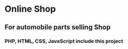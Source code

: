 <h1>Online Shop</h1>
<h2>For automobile parts selling Shop</h2>
<h3>PHP, HTML, CSS, JavaScript include this project</h3>
